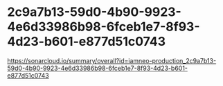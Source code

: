 # 2c9a7b13-59d0-4b90-9923-4e6d33986b98-6fceb1e7-8f93-4d23-b601-e877d51c0743
https://sonarcloud.io/summary/overall?id=iamneo-production_2c9a7b13-59d0-4b90-9923-4e6d33986b98-6fceb1e7-8f93-4d23-b601-e877d51c0743
